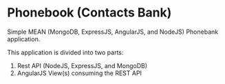 # Phonebook (Contacts Bank)

Simple MEAN (MongoDB, ExpressJS, AngularJS, and NodeJS) Phonebank application.

This application is divided into two parts:
1. Rest API (NodeJS, ExpressJS, and MongoDB)
2. AngularJS View(s) consuming the REST API
